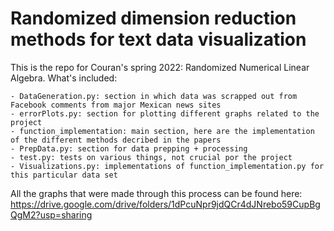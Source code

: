 # Randomized dimension reduction methods for text data visualization

This is the repo for Couran's spring 2022: Randomized Numerical Linear Algebra. What's included:

    - DataGeneration.py: section in which data was scrapped out from Facebook comments from major Mexican news sites
    - errorPlots.py: section for plotting different graphs related to the project
    - function_implementation: main section, here are the implementation of the different methods decribed in the papers
    - PrepData.py: section for data prepping + processing
    - test.py: tests on various things, not crucial por the project
    - Visualizations.py: implementations of function_implementation.py for this particular data set
  
All the graphs that were made through this process can be found here: https://drive.google.com/drive/folders/1dPcuNpr9jdQCr4dJNrebo59CupBgQgM2?usp=sharing
